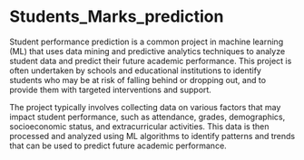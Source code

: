 # Students_Marks_prediction
Student performance prediction is a common project in machine learning (ML) that uses data mining and predictive analytics
techniques to analyze student data and predict their future academic performance. 
This project is often undertaken by schools and educational institutions to identify students who may be at risk of falling behind or dropping out, 
and to provide them with targeted interventions and support.

   The project typically involves collecting data on various factors that may impact student performance, 
 such as attendance, grades, demographics, socioeconomic status, and extracurricular activities.
 This data is then processed and analyzed using ML algorithms to identify patterns and trends that can be used to predict future academic performance.
